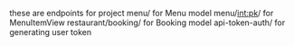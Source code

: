 these are endpoints for project
menu/ for Menu model
menu/<int:pk>/ for MenuItemView
restaurant/booking/ for Booking model
api-token-auth/ for generating user token

